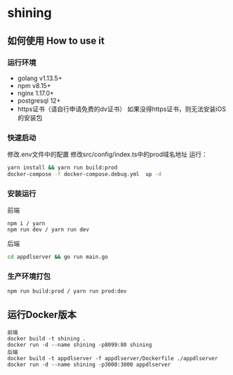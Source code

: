 # shining
## 如何使用 How to use it

### 运行环境
* golang v1.13.5+
* npm v8.15+
* nginx 1.17.0+
* postgresql 12+
* https证书（请自行申请免费的dv证书）
如果没得https证书，则无法安装iOS的安装包

### 快速启动
修改.env文件中的配置
修改src/config/index.ts中的prod域名地址
运行：
```bash
yarn install && yarn run build:prod
docker-compose -f docker-compose.debug.yml  up -d
```

### 安装运行
前端
```bush
npm i / yarn 
npm run dev / yarn run dev
```
后端
```bash
cd appdlserver && go run main.go
```

### 生产环境打包
```bush
npm run build:prod / yarn run prod:dev
```

## 运行Docker版本
```bush
前端
docker build -t shining .
docker run -d --name shining -p8099:80 shining
后端
docker build -t appdlserver -f appdlserver/Dockerfile ./appdlserver
docker run -d --name shining -p3000:3000 appdlserver
```